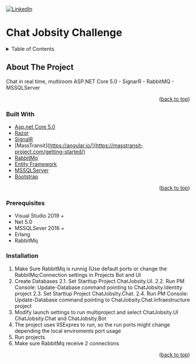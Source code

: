 <div id="top"></div>

<!-- PROJECT SHIELDS -->
[![LinkedIn][linkedin-shield]][linkedin-url]

<h1>Chat Jobsity Challenge</h1>
<!-- TABLE OF CONTENTS -->
<details>
  <summary>Table of Contents</summary>
  <ol>
    <li>
      <a href="#about-the-project">About The Project</a>
      <ul>
        <li><a href="#built-with">Built With</a></li>
      </ul>
    </li>
    <li>
      <a href="#getting-started">Getting Started</a>
      <ul>
        <li><a href="#prerequisites">Prerequisites</a></li>
        <li><a href="#installation">Installation</a></li>
      </ul>
    </li>
    <li><a href="#usage">Usage</a></li>
    <li><a href="#roadmap">Roadmap</a></li>
    <li><a href="#contributing">Contributing</a></li>
    <li><a href="#license">License</a></li>
    <li><a href="#contact">Contact</a></li>
    <li><a href="#acknowledgments">Acknowledgments</a></li>
  </ol>
</details>



<!-- ABOUT THE PROJECT -->
## About The Project

Chat in real time, multiroom
ASP.NET Core 5.0 - SignarR - RabbitMQ - MSSQLServer

<p align="right">(<a href="#top">back to top</a>)</p>



### Built With

* [Asp.net Core 5.0](https://docs.microsoft.com/en-us/aspnet/core/introduction-to-aspnet-core?view=aspnetcore-5.0)
* [Razor]([https://reactjs.org/](https://docs.microsoft.com/en-us/aspnet/core/razor-pages/?view=aspnetcore-5.0&tabs=visual-studio))
* [SignalR]([https://vuejs.org/](https://docs.microsoft.com/en-us/aspnet/core/signalr/introduction?view=aspnetcore-5.0))
* [MassTransit](https://angular.io/](https://masstransit-project.com/getting-started/)
* [RabbitMq](https://www.rabbitmq.com/#getstarted)
* [Entity Framework](https://docs.microsoft.com/en-us/aspnet/core/data/ef-mvc/intro?view=aspnetcore-6.0)
* [MSSQLServer](https://www.microsoft.com/es-es/sql-server/sql-server-downloads)
* [Bootstrap](https://getbootstrap.com/)

<p align="right">(<a href="#top">back to top</a>)</p>

### Prerequisites

- Visual Studio 2019 +
- Net 5.0
- MSSQLSever 2016 +
- Erlang
- RabbitMq


### Installation

1. Make Sure RabbitMq is runnig (Use default ports or change the RabbitMq:Connection settings in Projects Bot and UI
2. Create Databases
  2.1. Set Starttup Project ChatJobsity.UI. 
  2.2. Run PM Console: Update-Database command pointing to ChatJobsity.Identity project
  2.3. Set Starttup Project ChatJobsity.Chat. 
  2.4. Run PM Console: Update-Database command pointing to ChatJobsity.Chat.Infraestructure project
4. Modify launch settings to run multiproject and select ChatJobsity.UI ChatJobsity.Chat and ChatJobsity.Bot
5. The project uses IISExpres to run, so the run ports might change depending the local enviroments port usage
6. Run projects
7. Make sure RabbitMq receive 2 connections

<p align="right">(<a href="#top">back to top</a>)</p>


<!-- MARKDOWN LINKS & IMAGES -->
<!-- https://www.markdownguide.org/basic-syntax/#reference-style-links -->

[linkedin-shield]: https://img.shields.io/badge/-LinkedIn-black.svg?style=for-the-badge&logo=linkedin&colorB=555
[linkedin-url]: www.linkedin.com/in/joaquín-mejía-muñoz-8bb261186
[product-screenshot]: images/screenshot.png
